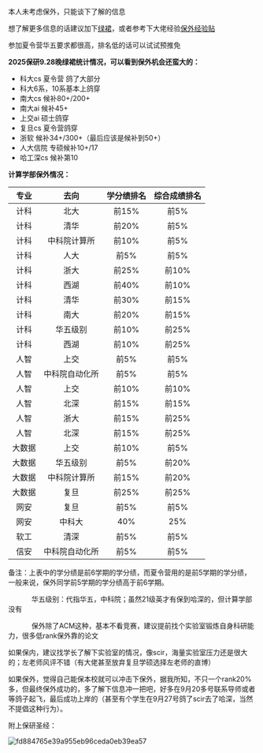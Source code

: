 本人未考虑保外，只能谈下了解的信息

想了解更多信息的话建议加下[绿裙](https://github.com/CS-BAOYAN)，或者参考下大佬经验[保外经验贴](https://csbaoyan.top/%E4%BF%9D%E7%A0%94%E7%BB%8F%E9%AA%8C%E8%B4%B4/%E6%80%BB%E8%A7%88/)

参加夏令营华五要求都很高，排名低的话可以试试预推免

**2025保研9.28晚绿裙统计情况，可以看到保外机会还蛮大的：**

* 科大cs 夏令营 鸽了大部分
* 科大6系，10系基本上鸽穿
* 南大cs 候补80+/200+
* 南大ai  候补45+
* 上交ai 硕士鸽穿
* 复旦cs 夏令营鸽穿
* 浙软 候补34+/300+（最后应该是候补到50+）
* 人大信院 专硕候补10+/17 
* 哈工深cs  候补第10

**计算学部保外情况：**

| **专业** | **去向** | **学分绩排名** | **综合成绩排名** |
|:--------:|:--------:|:----------:|:--------:|
| 计科 | 北大 | 前15%| 前5%|
| 计科 | 清华 | 前20%| 前5%|
| 计科 | 中科院计算所  | 前10%| 前5%|
| 计科 | 人大 |前5% | 前5%|
| 计科 | 浙大 | 前25%| 前10%|
| 计科 | 西湖 | 前40%| 前10%|
| 计科 | 清华 | 前30%| 前15%|
| 计科 | 南大  | 前20%| 前15%|
| 计科 |  华五级别 | 前10%| 前25%|
| 计科 | 西湖 | 前10%| 前25%|
| 人智 | 上交 |前5% | 前5%|
| 人智 | 中科院自动化所 | 前5% | 前5% |
| 人智 | 上交 | 前10% | 前10%|
| 人智 | 北深 | 前15%| 前15%|
| 人智 | 浙大 | 前15%|前25% |
| 人智 | 北深 | 前15%| 前25%|
| 大数据 | 上交 | 前10%| 前5%|
| 大数据 |  华五级别 | 前5%| 前20%|
| 大数据 | 中科院计算所 |前15% |前20% |
| 大数据 | 复旦 |前25% |前25% |
| 网安 | 复旦 | 前5%| 前5%|
| 网安 | 中科大 | 40%| 25%|
| 软工 |  清深 | 前5%| 前5%|
| 信安 | 中科院自动化所 |前5% | 前5% |

备注：上表中的学分绩是前6学期的学分绩，而夏令营用的是前5学期的学分绩，一般来说，保外同学前5学期的学分绩高于前6学期。
      
&nbsp;&nbsp;&nbsp;&nbsp;&nbsp;&nbsp;&nbsp;&nbsp;&nbsp;&nbsp;&nbsp;&nbsp;华五级别：代指华五，中科院；虽然21级英才有保到哈深的，但计算学部没有

&nbsp;&nbsp;&nbsp;&nbsp;&nbsp;&nbsp;&nbsp;&nbsp;&nbsp;&nbsp;&nbsp;&nbsp;保外除了ACM这种，基本不看竞赛，建议提前找个实验室锻炼自身科研能力，很多低rank保外靠的论文

如果保内，建议找学长了解下实验室的情况，像scir，海量实验室压力还是很大的；左老师风评不错（有大佬甚至放弃复旦学硕选择左老师的直博）

如果保外，觉得自己能保本校就可以冲击下保外，据我所知，不只一个rank20%多，但最终保外成功的，多了解下信息冲一把吧，好多在9月20多号联系导师或者等鸽子起飞，最后成功上岸的（甚至有个学生在9月27号鸽了scir去了哈深，当然不提倡这种行为）。


附上保研圣经：

![fd884765e39a955eb96ceda0eb39ea57](https://github.com/user-attachments/assets/d73ee124-ae99-4fd1-8cab-65ece913327d)

